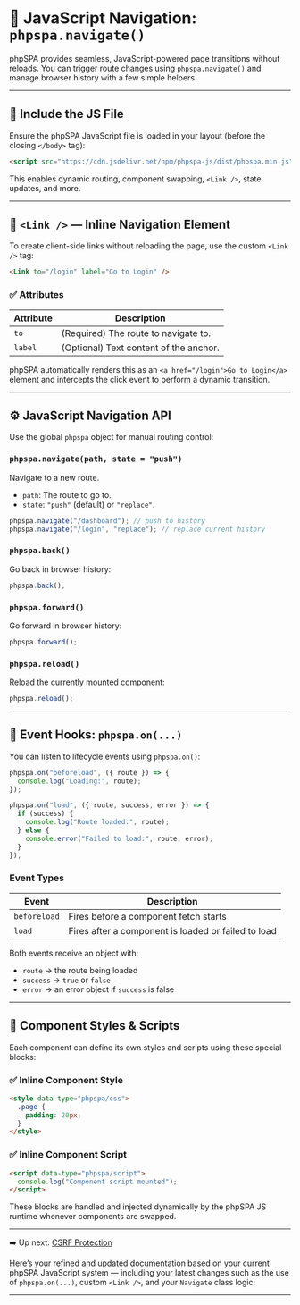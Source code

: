 # 🧭 JavaScript Navigation: `phpspa.navigate()`

phpSPA provides seamless, JavaScript-powered page transitions without reloads. You can trigger route changes using `phpspa.navigate()` and manage browser history with a few simple helpers.

---

## 📌 Include the JS File

Ensure the phpSPA JavaScript file is loaded in your layout (before the closing `</body>` tag):

```html
<script src="https://cdn.jsdelivr.net/npm/phpspa-js/dist/phpspa.min.js"></script>
```

This enables dynamic routing, component swapping, `<Link />`, state updates, and more.

---

## 🔗 `<Link />` — Inline Navigation Element

To create client-side links without reloading the page, use the custom `<Link />` tag:

```html
<Link to="/login" label="Go to Login" />
```

### ✅ Attributes

| Attribute | Description                            |
| --------- | -------------------------------------- |
| `to`      | (Required) The route to navigate to.   |
| `label`   | (Optional) Text content of the anchor. |

phpSPA automatically renders this as an `<a href="/login">Go to Login</a>` element and intercepts the click event to perform a dynamic transition.

---

## ⚙️ JavaScript Navigation API

Use the global `phpspa` object for manual routing control:

### `phpspa.navigate(path, state = "push")`

Navigate to a new route.

* `path`: The route to go to.
* `state`: `"push"` (default) or `"replace"`.

```js
phpspa.navigate("/dashboard"); // push to history
phpspa.navigate("/login", "replace"); // replace current history
```

### `phpspa.back()`

Go back in browser history:

```js
phpspa.back();
```

### `phpspa.forward()`

Go forward in browser history:

```js
phpspa.forward();
```

### `phpspa.reload()`

Reload the currently mounted component:

```js
phpspa.reload();
```

---

## 📡 Event Hooks: `phpspa.on(...)`

You can listen to lifecycle events using `phpspa.on()`:

```js
phpspa.on("beforeload", ({ route }) => {
  console.log("Loading:", route);
});

phpspa.on("load", ({ route, success, error }) => {
  if (success) {
    console.log("Route loaded:", route);
  } else {
    console.error("Failed to load:", route, error);
  }
});
```

### Event Types

| Event        | Description                                         |
| ------------ | --------------------------------------------------- |
| `beforeload` | Fires before a component fetch starts               |
| `load`       | Fires after a component is loaded or failed to load |

Both events receive an object with:

* `route` → the route being loaded
* `success` → `true` or `false`
* `error` → an error object if `success` is false

---

## 🧩 Component Styles & Scripts

Each component can define its own styles and scripts using these special blocks:

### ✅ Inline Component Style

```html
<style data-type="phpspa/css">
  .page {
    padding: 20px;
  }
</style>
```

### ✅ Inline Component Script

```html
<script data-type="phpspa/script">
  console.log("Component script mounted");
</script>
```

These blocks are handled and injected dynamically by the phpSPA JS runtime whenever components are swapped.

---

➡️ Up next: [CSRF Protection](./16-csrf-protection.md)

Here’s your refined and updated documentation based on your current phpSPA JavaScript system — including your latest changes such as the use of `phpspa.on(...)`, custom `<Link />`, and your `Navigate` class logic:

---
